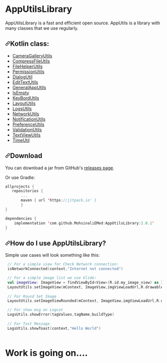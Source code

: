 # AppUtilsLibrary
AppUtilsLibrary is a fast and efficient open source. AppUtils is a library with many classes that we use regularly.


<h2><a id="user-content-how-do-i-use-glide" class="anchor" aria-hidden="true" href="#how-do-i-use-glide"><svg class="octicon octicon-link" viewBox="0 0 16 16" version="1.1" width="16" height="16" aria-hidden="true"><path fill-rule="evenodd" d="M7.775 3.275a.75.75 0 001.06 1.06l1.25-1.25a2 2 0 112.83 2.83l-2.5 2.5a2 2 0 01-2.83 0 .75.75 0 00-1.06 1.06 3.5 3.5 0 004.95 0l2.5-2.5a3.5 3.5 0 00-4.95-4.95l-1.25 1.25zm-4.69 9.64a2 2 0 010-2.83l2.5-2.5a2 2 0 012.83 0 .75.75 0 001.06-1.06 3.5 3.5 0 00-4.95 0l-2.5 2.5a3.5 3.5 0 004.95 4.95l1.25-1.25a.75.75 0 00-1.06-1.06l-1.25 1.25a2 2 0 01-2.83 0z"></path></svg></a>Kotlin class:</h2>

<ul>

<li><a href="https://github.com/MohsinaliEMed/AppUtilsLibrary/blob/master/AppUtilsLibrary/src/main/java/com/mohsinali/appUtils/CameraGalleryUtils.kt">CameraGalleryUtils</a></li>
<li><a href="https://github.com/MohsinaliEMed/AppUtilsLibrary/blob/master/AppUtilsLibrary/src/main/java/com/mohsinali/appUtils/CompressFileUtils.kt">CompressFileUtils</a></li>
<li><a href="https://github.com/MohsinaliEMed/AppUtilsLibrary/blob/master/AppUtilsLibrary/src/main/java/com/mohsinali/appUtils/FileHelperUtils.kt"> FileHelperUtils</a></li>
<li><a href="https://github.com/MohsinaliEMed/AppUtilsLibrary/blob/master/AppUtilsLibrary/src/main/java/com/mohsinali/appUtils/PermissionUtils.kt"> PermissionUtils</a></li>
<li><a href="https://github.com/MohsinaliEMed/AppUtilsLibrary/blob/master/AppUtilsLibrary/src/main/java/com/mohsinali/appUtils/DialogUtil.kt"> DialogUtil</a></li>
<li><a href="https://github.com/MohsinaliEMed/AppUtilsLibrary/blob/master/AppUtilsLibrary/src/main/java/com/mohsinali/appUtils/EditTextUtils.kt"> EditTextUtils</a></li>
<li><a href="https://github.com/MohsinaliEMed/AppUtilsLibrary/blob/master/AppUtilsLibrary/src/main/java/com/mohsinali/appUtils/GeneralAppUtils.kt">GeneralAppUtils</a></li>
<li><a href="https://github.com/MohsinaliEMed/AppUtilsLibrary/blob/master/AppUtilsLibrary/src/main/java/com/mohsinali/appUtils/IsEmpty.kt"> IsEmpty</a></li>
<li><a href="https://github.com/MohsinaliEMed/AppUtilsLibrary/blob/master/AppUtilsLibrary/src/main/java/com/mohsinali/appUtils/KeyBordUtils.kt"> KeyBordUtils</a></li>
<li><a href="https://github.com/MohsinaliEMed/AppUtilsLibrary/blob/master/AppUtilsLibrary/src/main/java/com/mohsinali/appUtils/LayoutUtils.kt">  LayoutUtils</a></li>
<li><a href="https://github.com/MohsinaliEMed/AppUtilsLibrary/blob/master/AppUtilsLibrary/src/main/java/com/mohsinali/appUtils/LogsUtils.kt">  LogsUtils</a></li>
<li><a href="https://github.com/MohsinaliEMed/AppUtilsLibrary/blob/master/AppUtilsLibrary/src/main/java/com/mohsinali/appUtils/NetworkUtils.kt">  NetworkUtils</a></li>
<li><a href="https://github.com/MohsinaliEMed/AppUtilsLibrary/blob/master/AppUtilsLibrary/src/main/java/com/mohsinali/appUtils/NotificationUtils.kt"> NotificationUtils</a></li>
<li><a href="https://github.com/MohsinaliEMed/AppUtilsLibrary/blob/master/AppUtilsLibrary/src/main/java/com/mohsinali/appUtils/PreferenceUtils.kt"> PreferenceUtils</a></li>
<li><a href="https://github.com/MohsinaliEMed/AppUtilsLibrary/blob/master/AppUtilsLibrary/src/main/java/com/mohsinali/appUtils/ValidationUtils.kt"> ValidationUtils</a></li>
<li><a href="https://github.com/MohsinaliEMed/AppUtilsLibrary/blob/master/AppUtilsLibrary/src/main/java/com/mohsinali/appUtils/TextViewUtils.kt"> TextViewUtils</a></li>
<li><a href="https://github.com/MohsinaliEMed/AppUtilsLibrary/blob/master/AppUtilsLibrary/src/main/java/com/mohsinali/appUtils/TimeUtil.kt"> TimeUtil</a></li>
</ul>





<h2><a id="user-content-download" class="anchor" aria-hidden="true" href="#download"><svg class="octicon octicon-link" viewBox="0 0 16 16" version="1.1" width="16" height="16" aria-hidden="true"><path fill-rule="evenodd" d="M7.775 3.275a.75.75 0 001.06 1.06l1.25-1.25a2 2 0 112.83 2.83l-2.5 2.5a2 2 0 01-2.83 0 .75.75 0 00-1.06 1.06 3.5 3.5 0 004.95 0l2.5-2.5a3.5 3.5 0 00-4.95-4.95l-1.25 1.25zm-4.69 9.64a2 2 0 010-2.83l2.5-2.5a2 2 0 012.83 0 .75.75 0 001.06-1.06 3.5 3.5 0 00-4.95 0l-2.5 2.5a3.5 3.5 0 004.95 4.95l1.25-1.25a.75.75 0 00-1.06-1.06l-1.25 1.25a2 2 0 01-2.83 0z"></path></svg></a>Download</h2>
<p>You can download a jar from GitHub's <a href="https://github.com/MohsinaliEMed/AppUtilsLibrary/releases/">releases page</a>.</p>
<p>Or use Gradle:</p>

```Kotlin
allprojects {
   repositories {
       ...
       maven { url 'https://jitpack.io' }
       }
}

dependencies {
    implementation 'com.github.MohsinaliEMed:AppUtilsLibrary:1.0.1'
}
 ```


<h2><a id="user-content-how-do-i-use-glide" class="anchor" aria-hidden="true" href="#how-do-i-use-glide"><svg class="octicon octicon-link" viewBox="0 0 16 16" version="1.1" width="16" height="16" aria-hidden="true"><path fill-rule="evenodd" d="M7.775 3.275a.75.75 0 001.06 1.06l1.25-1.25a2 2 0 112.83 2.83l-2.5 2.5a2 2 0 01-2.83 0 .75.75 0 00-1.06 1.06 3.5 3.5 0 004.95 0l2.5-2.5a3.5 3.5 0 00-4.95-4.95l-1.25 1.25zm-4.69 9.64a2 2 0 010-2.83l2.5-2.5a2 2 0 012.83 0 .75.75 0 001.06-1.06 3.5 3.5 0 00-4.95 0l-2.5 2.5a3.5 3.5 0 004.95 4.95l1.25-1.25a.75.75 0 00-1.06-1.06l-1.25 1.25a2 2 0 01-2.83 0z"></path></svg></a>How do I use AppUtilsLibrary?</h2>

<p>Simple use cases will look something like this:</p>

```Kotlin
 // For a simple view for Check Network connection:
 isNetworkConnected(context,"Internet not connected")

 // For a simple image list we use Glide:
 val imageView: ImageView = findViewById<View>(R.id.my_image_view) as ImageView
 LayoutUtils.setImageView(mContext, ImageView,imgViewLoadUrl,R.drawable.loading_spinner,R.drawable.img_error)
 
 // For Round Set Image
 LayoutUtils.setImageViewRounded(mContext, ImageView,imgViewLoadUrl,R.drawable.loading_spinner,R.drawable.img_error)

 // For show msg on Logcat
 LogsUtils.showError(tagValues,tagName,buildType)
 
 // For Tost Message
 LogsUtils.showToast(context,"Hello World")
 
```
# Work is going on....
